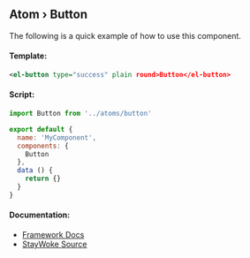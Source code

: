 Atom › Button
---

The following is a quick example of how to use this component.

#### Template:

```xml
<el-button type="success" plain round>Button</el-button>
```

#### Script:
```js
import Button from '../atoms/button'

export default {
  name: 'MyComponent',
  components: {
    Button
  },
  data () {
    return {}
  }
}
```

#### Documentation:

* [Framework Docs](http://element.eleme.io/#/en-US/component/button)
* [StayWoke Source](https://github.com/staywoke/ui-toolkit/tree/master/src/components/atoms/button)
